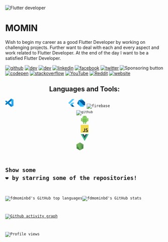 ![Flutter developer](https://scontent.fjsr6-1.fna.fbcdn.net/v/t39.30808-6/s960x960/271179526_469276727919752_7535063249386228085_n.jpg?_nc_cat=111&ccb=1-5&_nc_sid=e3f864&_nc_ohc=ek4rN-bgFNoAX9jrZbY&_nc_ht=scontent.fjsr6-1.fna&oh=00_AT8ltNVKM_6qr406DStrK8mk5-Uc8xqC_kWiBIH-VKAFNQ&oe=61DD9BC0)

# MOMIN
Wish to begin my career as a good Flutter Developer by working on challenging projects. Further want to deal with each and every aspect and work related to Flutter Developer. At the end of the day I want to be a satisfied Flutter Developer. 

<a href="https://github.com/fdmominbd/rescript-next?sponsor=1">
  <img width="140" align="right" alt="Sponsoring button" src="https://github.com/fdmominbd/.github/raw/main/FUNDING.svg">
</a>

[<img src='https://cdn.jsdelivr.net/npm/simple-icons@v3/icons/github.svg' alt='github' height='25'>](https://github.com/fdmominbd) [<img src='https://cdn.jsdelivr.net/npm/simple-icons@v3/icons/dev-dot-to.svg' alt='dev' height='27'>](https://dev.to/fdmominbd)  [<img src='https://cdn.jsdelivr.net/npm/simple-icons@v3/icons/hashnode.svg' alt='dev' height='25'>](u/fdmominbd) [<img src='https://cdn.jsdelivr.net/npm/simple-icons@v3/icons/linkedin.svg' alt='linkedin' height='25'>](https://www.linkedin.com/in/emominbd)  [<img src='https://cdn.jsdelivr.net/npm/simple-icons@v3/icons/facebook.svg' alt='facebook' height='25'>](https://www.facebook.com/Eng-MOMIN-105503524297076/) [<img src='https://cdn.jsdelivr.net/npm/simple-icons@v3/icons/twitter.svg' alt='twitter' height='25'>](https://twitter.com/fdmominbd) [<img src='https://cdn.jsdelivr.net/npm/simple-icons@v3/icons/codepen.svg' alt='codepen' height='25'>](https://codepen.io/fdmominbd) [<img src='https://cdn.jsdelivr.net/npm/simple-icons@v3/icons/stackoverflow.svg' alt='stackoverflow' height='25'>](https://https://stackoverflow.com/users/17600968/fd-momin) [<img src='https://cdn.jsdelivr.net/npm/simple-icons@v3/icons/youtube.svg' alt='YouTube' height='25'>](https://www.youtube.com/c/islamAdvocacy)  [<img src='https://cdn.jsdelivr.net/npm/simple-icons@v3/icons/reddit.svg' alt='Reddit' height='25'>](https://www.reddit.com/user/fdmominbd)  [<img src='https://cdn.jsdelivr.net/npm/simple-icons@v3/icons/icloud.svg' alt='website' height='25'>](mominbd.net)  

  
<h2 align="center">Languages and Tools:</h2>
<p align='center'>
<code><img height="27" src="https://raw.githubusercontent.com/github/explore/80688e429a7d4ef2fca1e82350fe8e3517d3494d/topics/flutter/flutter.png"></code>
<code><img height="27" src="https://raw.githubusercontent.com/github/explore/80688e429a7d4ef2fca1e82350fe8e3517d3494d/topics/dart/dart.png"></code>
<code><img alt="firebase" title="firebase" height="26" src="https://github.com/tkswann2/tech-logos/blob/master/firebase.png?raw=true"></code>
<code<imgalt="C"title="C"height="28"src="https://camo.githubusercontent.com/6cc41155e58a4eebe7353d524da5ebb0de7aaf4fd4ad45fb9a433c8b41d38c16/68747470733a2f2f747365332e6d6d2e62696e672e6e65742f74683f69643d4f49502e7276756a594b4f546d2d2d5654334b545a775633786748614861267069643d417069"></code>
<code><img align="left" alt=“Github” width="26px" src="https://raw.githubusercontent.com/github/explore/80688e429a7d4ef2fca1e82350fe8e3517d3494d/topics/visual-studio-code/visual-studio-code.png" />
<code><img alt="github" title="github" height="27" src="https://github.com/tkswann2/tech-logos/blob/master/github.png?raw=true"></code>
<code><img height="27" src="https://raw.githubusercontent.com/github/explore/80688e429a7d4ef2fca1e82350fe8e3517d3494d/topics/android/android.png"></code>
<code><img height="25" src="https://raw.githubusercontent.com/github/explore/80688e429a7d4ef2fca1e82350fe8e3517d3494d/topics/javascript/javascript.png"></code>
<code><img height="25" src="https://raw.githubusercontent.com/github/explore/80688e429a7d4ef2fca1e82350fe8e3517d3494d/topics/vue/vue.png"></code>
<code><img height="25" src="https://raw.githubusercontent.com/github/explore/80688e429a7d4ef2fca1e82350fe8e3517d3494d/topics/nodejs/nodejs.png"></code>    
 
  ## Show some ❤️ by starring some of the repositories!
  
  <img height="125" src="https://github-readme-stats.vercel.app/api/top-langs/?username=fdmominbd&theme=synthwave&layout=compact" alt="fdmominbd's GitHub top languages"
/><img height="125" src="https://github-readme-stats.vercel.app/api?username=fdmominbd&show_icons=true&theme=synthwave&count_private=true" alt="fdmominbd's GitHub stats"
/>

 [![Github activity graph](https://activity-graph.herokuapp.com/graph?username=fdmominbd&theme=react-dark&hide_border=true&color=BDDFFF&line=6E93B5&point=BDDFFF)](https://github.com/fdmominbd)

![Profile views](https://gpvc.arturio.dev/fdmominbd)
